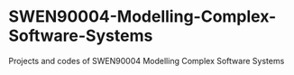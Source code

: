 # SWEN90004-Modelling-Complex-Software-Systems
Projects and codes of SWEN90004 Modelling Complex Software Systems
